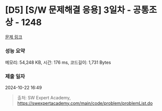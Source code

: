# [D5] [S/W 문제해결 응용] 3일차 - 공통조상 - 1248 

[문제 링크](https://swexpertacademy.com/main/code/problem/problemDetail.do?contestProbId=AV15PTkqAPYCFAYD) 

### 성능 요약

메모리: 54,248 KB, 시간: 176 ms, 코드길이: 1,731 Bytes

### 제출 일자

2024-10-22 16:49



> 출처: SW Expert Academy, https://swexpertacademy.com/main/code/problem/problemList.do